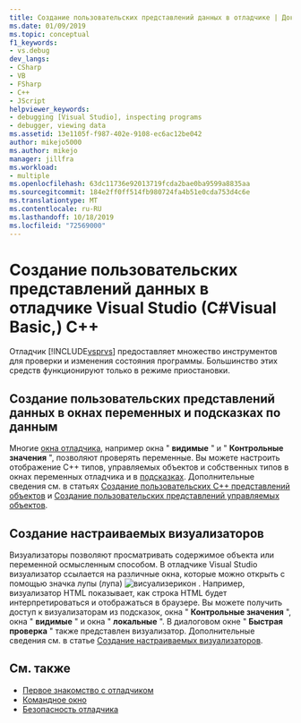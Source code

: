 ```yaml
---
title: Создание пользовательских представлений данных в отладчике | Документация Майкрософт
ms.date: 01/09/2019
ms.topic: conceptual
f1_keywords:
- vs.debug
dev_langs:
- CSharp
- VB
- FSharp
- C++
- JScript
helpviewer_keywords:
- debugging [Visual Studio], inspecting programs
- debugger, viewing data
ms.assetid: 13e1105f-f987-402e-9108-ec6ac12be042
author: mikejo5000
ms.author: mikejo
manager: jillfra
ms.workload:
- multiple
ms.openlocfilehash: 63dc11736e92013719fcda2bae0ba9599a8835aa
ms.sourcegitcommit: 184e2ff0ff514fb980724fa4b51e0cda753d4c6e
ms.translationtype: MT
ms.contentlocale: ru-RU
ms.lasthandoff: 10/18/2019
ms.locfileid: "72569000"
---
```

# <a name="create-custom-views-of-data-in-the-visual-studio-debugger-c-visual-basic-c"></a>Создание пользовательских представлений данных в отладчике Visual Studio (C#Visual Basic,) C++

Отладчик [!INCLUDE[vsprvs](../code-quality/includes/vsprvs_md.md)] предоставляет множество инструментов для проверки и изменения состояния программы. Большинство этих средств функционируют только в режиме приостановки.

## <a name="create-custom-views-of-data-in-variable-windows-and-datatips"></a>Создание пользовательских представлений данных в окнах переменных и подсказках по данным

 Многие [окна отладчика](../debugger/debugger-windows.md), например окна " **видимые** " и " **Контрольные значения** ", позволяют проверять переменные. Вы можете настроить отображение C++ типов, управляемых объектов и собственных типов в окнах переменных отладчика и в [подсказках](../debugger/view-data-values-in-data-tips-in-the-code-editor.md). Дополнительные сведения см. в статьях [Создание пользовательских C++ представлений объектов](../debugger/create-custom-views-of-native-objects.md) и [Создание пользовательских представлений управляемых объектов](../debugger/create-custom-views-of-managed-objects.md).

## <a name="create-custom-visualizers"></a>Создание настраиваемых визуализаторов

 Визуализаторы позволяют просматривать содержимое объекта или переменной осмысленным способом. В отладчике Visual Studio визуализатор ссылается на различные окна, которые можно открыть с помощью значка лупы (лупа) ![висуализерикон](../debugger/media/dbg-tips-visualizer-icon.png "Значок визуализатора") . Например, визуализатор HTML показывает, как строка HTML будет интерпретироваться и отображаться в браузере. Вы можете получить доступ к визуализаторам из подсказок, окна " **Контрольные значения** ", окна " **видимые** " и окна " **локальные** ". В диалоговом окне " **Быстрая проверка** " также представлен визуализатор. Дополнительные сведения см. в статье [Создание настраиваемых визуализаторов](../debugger/create-custom-visualizers-of-data.md).

## <a name="see-also"></a>См. также

- [Первое знакомство с отладчиком](../debugger/debugger-feature-tour.md)
- [Командное окно](../ide/reference/command-window.md)
- [Безопасность отладчика](../debugger/debugger-security.md)
